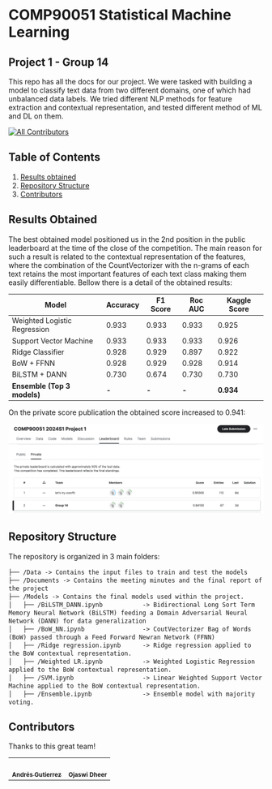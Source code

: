 # COMP90051 Statistical Machine Learning 
## Project 1 - Group 14
This repo has all the docs for our project. We were tasked with building a model to classify text data from two different domains, one of which had unbalanced data labels. We tried different NLP methods for feature extraction and contextual representation, and tested different method of ML and DL on them.

<!-- ALL-CONTRIBUTORS-BADGE:START - Do not remove or modify this section -->
[![All Contributors](https://img.shields.io/badge/all_contributors-2-blue.svg?style=flat-round)](#contributors-)

## Table of Contents

  1. [Results obtained](#results-obtained)
  2. [Repository Structure](#repository-structure)
  3. [Contributors](#contributors)

## Results Obtained
The best obtained model positioned us in the 2nd position in the public leaderboard at the time of the close of the competition. The main reason for such a result is related to the contextual representation of the features, where the combination of the CountVectorizer with the n-grams of each text retains the most important features of each text class making them easily differentiable. Bellow there is a detail of the obtained results:

| Model                        | Accuracy | F1 Score | Roc AUC | Kaggle Score |
|------------------------------|----------|----------|---------|--------------|
| Weighted Logistic Regression |   0.933  |   0.933  |  0.933  |     0.925    |
| Support Vector Machine       |   0.933  |   0.933  |  0.933  |     0.926    |
| Ridge Classifier             |   0.928  |   0.929  |  0.897  |     0.922    |
| BoW + FFNN                   |   0.928  |   0.929  |  0.928  |     0.914    |
| BiLSTM + DANN                |   0.730  |   0.674  |  0.730  |     0.730    |
| **Ensemble (Top 3 models)**  |   **-**  |   **-**  |  **-**  |   **0.934**  |

On the private score publication the obtained score increased to 0.941:

<center><img src=/Documents/Competition_results.png></center>

## Repository Structure
The repository is organized in 3 main folders:  
```  
├── /Data -> Contains the input files to train and test the models  
├── /Documents -> Contains the meeting minutes and the final report of the project  
├── /Models -> Contains the final models used within the project.   
│   ├── /BiLSTM_DANN.ipynb           -> Bidirectional Long Sort Term Memory Neural Network (BiLSTM) feeding a Domain Adversarial Neural Network (DANN) for data generalization  
│   ├── /BoW_NN.ipynb                -> CoutVectorizer Bag of Words (BoW) passed through a Feed Forward Newran Network (FFNN)  
│   ├── /Ridge regression.ipynb      -> Ridge regression applied to the BoW contextual representation.  
│   ├── /Weighted LR.ipynb           -> Weighted Logistic Regression applied to the BoW contextual representation.  
│   ├── /SVM.ipynb                   -> Linear Weighted Support Vector Machine applied to the BoW contextual representation.   
│   ├── /Ensemble.ipynb              -> Ensemble model with majority voting.  
```  

## Contributors

Thanks to this great team!

<!-- ALL-CONTRIBUTORS-LIST:START - Do not remove or modify this section -->
<!-- prettier-ignore-start -->
<!-- markdownlint-disable -->
<table>
  <tr>
    <td align="center"><a href="https://www.linkedin.com/in/andres-felipe-gutierrez-carre%C3%B1o-62242378/"><img src="https://drive.google.com/uc?export=view&id=1IDlBkB-iwdk8pSx7dLAciDCAumrnsGhq" width="100px;" alt=""/><br /><sub><b>Andrés Gutierrez</b></sub></a><br /></td>
    <td align="center"><img src="https://avatars.githubusercontent.com/u/131924187?v=4" width="100px;" alt=""/><br /><sub><b>Ojaswi Dheer</b></sub></a><br /></td>
  </tr>
</table>

<!-- markdownlint-restore -->
<!-- prettier-ignore-end -->

<!-- ALL-CONTRIBUTORS-LIST:END -->
